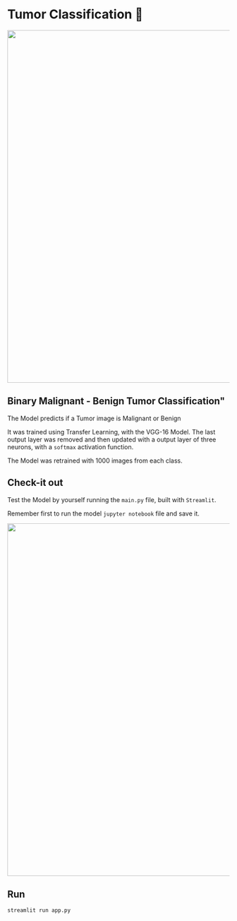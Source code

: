# Tumor Classification 🏥

<img src="img.jpg" width="800"/>

## Binary Malignant - Benign Tumor Classification"

The Model predicts if a Tumor image is Malignant or Benign

It was trained using Transfer Learning, with the VGG-16 Model. The last output layer was removed and then updated with a output layer of three neurons, with a `softmax` activation function. 

The Model was retrained with 1000 images from each class.

## Check-it out
Test the Model by yourself running the `main.py` file, built with `Streamlit`.

Remember first to run the model `jupyter notebook` file and save it.

<img src="preview.jpg" width="800"/>

## Run
```sh
streamlit run app.py
```


